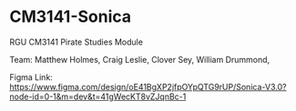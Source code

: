 # CM3141-Sonica
RGU CM3141 Pirate Studies Module

Team:
Matthew Holmes,
Craig Leslie,
Clover Sey,
William Drummond,

Figma Link: https://www.figma.com/design/oE41BgXP2jfpOYpQTG9rUP/Sonica-V3.0?node-id=0-1&m=dev&t=41gWecKT8vZJqnBc-1
